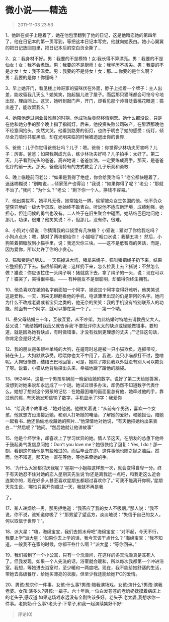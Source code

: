 # 微小说——精选
> 2011-11-03 23:53


1、他趴在桌子上睡着了，她在他包里翻到了他的日记，这是他暗恋她的第四年了，他在日记本的第一页写到，等把这本日记本写完，他就向她表白。她小心翼翼的把日记放回包里，把日记本后的空白页全撕了…

2、女：我身材不好。男：我要的不是模特！女∶我长得不算漂亮。男：我要的不是仙女！女：我不会煮饭。男：我要的不是厨师！女：我学历不拔尖。男：我要的不是才女！女：我不温柔。男：我要的不是侍女！女：那……你要的是什么啊？ 男：我要的是你！你懂吗？

3、早上她开门，看见楼上帅哥家的猫咪伏在外面，脖子上挂着一个牌子：主人出差，能收留我几天么？­她笑笑，抱起猫儿进了屋子。­而后那只猫咪都会可怜兮兮地出现，理由同上。­这天，她听到敲门声，开门，却看见那个帅哥眨着桃花眼道：­猫出差了，能收留我么？

4、她陪他走过创业最难熬的时期，他成功后竟然移情别恋。她什么都没说，只是在他和她分手的那个晚上指了指街灯。后来，他投资失败公司破产，在醉酒那晚他不经意间抬头，突然大哭。他看到路旁的街灯，也终于明白了她的感受：街灯，倾尽全力陪你共度黑暗，却在光明来临的时候被迫退出你的世界..

5、爸爸：儿子你觉得爸爸壮吗？儿子：嗯。爸爸：你觉得少林功夫厉害吗？儿子：厉害。爸爸：如果我剃成光头，练少林功夫好吗？儿子拍手：太好了。第二天，儿子看到光头的爸爸，高兴地说：爸爸加油，一定要练成高手。那天，是爸爸化疗的前一天。那天，爸爸用特有的方式教会了儿子乐观和勇敢.

6、晚上临睡前问老公：“如果是我得了绝症，你会给我治吗？”老公都快睡着了，迷迷糊糊说：“别瞎说……倾家荡产也得治！”我说：“如果你得了呢？”老公：“那就不治了。”我问：“为什么？”老公：“剩下你一个人，挣钱不容易。”

7、他出类拔萃，她平凡无奇。她常独处一隅，偷望被众女生包围的他。他不负众望获异地的一级大学录取，她始终不敢表白。听说他不适应新环境，成绩勉强，她担心，但连问候的勇气也没有。二人终于在旧生聚会中碰面，她结结巴巴地问他：那儿，功课，很难？他笑笑说：不，但那儿，没有你，很难。

8、小狗对小猫说：你猜猜我的口袋里有几块糖？ 小猫说：猜对了你给我吃吗？ 小狗点点头：嗯，猜对了两块都给你！ 小猫咽了咽口水说：我猜五块！ 然后，小狗笑着把糖放到小猫手里，说：我还欠你三块。——这不是低智商的笑话，而是，因为爱你，所以允许了你的小贪心。

9、猫和猪是好朋友。一天猫掉进大坑，猪拿来绳子，猫叫猪把绳子扔下来，结果它整捆扔了下去。猫很郁闷的说：这样扔下来，怎么拉我上去？猪说：不然怎么做？猫说：你应该拉住一头绳子啊！猪就跳下去，拿了绳子的一头，说：现在可以了！猫哭了，哭得很幸福。—— 有种朋友不是很聪明，却值得你终生拥有。

10、他总喜欢在她的名字前面加一个阿字，她说加个阿字变得好难听，他笑笑说这是爱称。一天，闲来无聊翻看他的手机，电话薄里出现的仍是带阿的名字。她问为什么不改成老婆或者宝贝之类的，他无奈的笑笑：我的手机没有特别联系人的功能，前面有一个阿字，就可以排在第一个了。——第一个呐。

11、岳父母结婚三十年，互敬互爱，从不吵架。为此结婚时特地去请教岳父大人。岳父说：“我结婚时我岳父就告诉我‘不要批评你太太的缺点或怪她做错事，要知道，就是因為她有缺点，有时做错事，才没有找到更理想的丈夫 。’”记住这句话，你肯定会是好丈夫。

12、我的朋友是条眼神单纯的大狗，在遛弯时总是被一只小猫欺负。连抓带咬，骑在头上。大狗默默承受。喂喂你也太不中用了，我说，连只小喵都打不过，整啥呢。大狗很惭愧，结结巴巴地回答，可是，她除了欺负我以外就没有别人可以欺负了呀。说着，小猫从他背后探出头来，幸福地蹭了蹭他的脑袋。

13、962464，这是一个男孩车祸前一晚留给她的数字。说好了第二天给她答案，没想到对她来说却永远成了一个谜。她试过很多办法，却仍然不知道数字代表什么。她想了想对这个男孩的记忆：在她最困难的画面里总有他，她牵过他的手，靠过他的肩...有天她发短信输了数字，手机显示了3字：我爱你

14、“给我讲个故事吧...”她对他说。他微笑着说：“从前有个男孩，喜欢一个女孩，他就想方设法接近她，和别人打听她的电话，了解她的爱好，和她搭讪，陪她一起看书...他还偷偷地收藏她的照片...”他深情地对她说，“有天他把她约出来表白...”“然后呢？”她问。“然后她就让他讲故事”

15、他是个坏学生，却喜欢上了学习优异的她。情人节这天，在朋友的怂恿下他终于鼓起勇气发信息问她：Don't you love me？她很快给了回复：Yes, I do！那一刻，看到这句话他是有些难过的。而后毕业在即，这件事他也随之抛之脑后。然而，他不知道，那天她一直在等他，等他来牵她的手。

16、‘为什么大家都讨厌我呢？’星期一小姐每这样想一次，就会变得自卑一分。终于有天她忍不住对她的恋人星期天先生说‘你还是离我远一点吧，和我走这么近会连累你的，现在好多人甚至喜欢星期五都超过喜欢你了。’‘可我不能离开你啊，’星期天先生说，‘哪怕只离开你超过一天，我就不再是我

了。

17、某人递烟给一男，那男拒绝道：“我答应了我的女人不吸烟。”那人说：“我不说，你不说，谁知道你吸了？”那男望了望远方，淡淡地说：“失信于自己的女人，何以取信于世界？”。

18、派大星：“嗨，海绵宝宝，我们去抓水母吧”海绵宝宝：“对不起，今天不行，我要上学”派大星：“如果你去上学的话，我今天该干点什么？”海绵宝宝：“我不知道，一般我不在家的时候，你都干些什么啊？”派大星：“等你回来。”

19、我们搬到了一个小公寓，只有一个洗澡间，在这样的冬天洗澡真是冻死人了。但我发现，如果一个人先洗的话，浴室就会暖和，所以每次我都第一个冲进浴室。我想，等她进去浴室时，至少暖和一两度吧。现在，我不能给她舒适的生活，带她去高级餐厅，给她买漂亮的衣服，但至少我还能给她1℃的爱情。

20、男孩:想求你一件事。女孩:什么事?男孩:陪我演场戏。女孩:演什么?男孩:演我老婆。女孩:演多久?男孩:一辈子。六十年后,一位白发苍苍的老奶奶抚摸着病床上的老头子,感叹道:如果这场戏永远没有全剧终该多好。老头子:老太婆,我想求你一件事。老奶奶:什么事?老头子:下辈子,和我一起演续集好不好!
> 评论(0)

